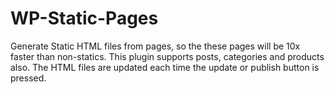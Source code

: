 # WP-Static-Pages
Generate Static HTML files from pages, so the these pages will be 10x faster than non-statics. This plugin supports posts, categories and products also. The HTML files are updated each time the update or publish button is pressed.
